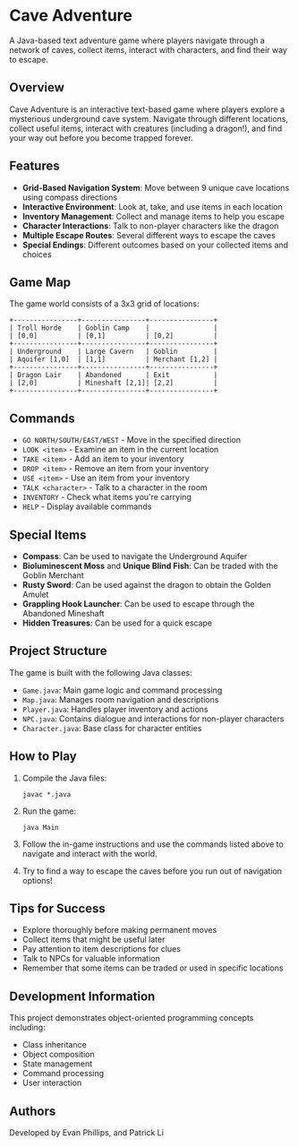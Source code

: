 # Cave Adventure

A Java-based text adventure game where players navigate through a network of caves, collect items, interact with characters, and find their way to escape.

## Overview

Cave Adventure is an interactive text-based game where players explore a mysterious underground cave system. Navigate through different locations, collect useful items, interact with creatures (including a dragon!), and find your way out before you become trapped forever.

## Features

- **Grid-Based Navigation System**: Move between 9 unique cave locations using compass directions
- **Interactive Environment**: Look at, take, and use items in each location
- **Inventory Management**: Collect and manage items to help you escape
- **Character Interactions**: Talk to non-player characters like the dragon
- **Multiple Escape Routes**: Several different ways to escape the caves
- **Special Endings**: Different outcomes based on your collected items and choices

## Game Map

The game world consists of a 3x3 grid of locations:

```
+----------------+----------------+----------------+
| Troll Horde    | Goblin Camp    |                |
| [0,0]          | [0,1]          | [0,2]          |
+----------------+----------------+----------------+
| Underground    | Large Cavern   | Goblin         |
| Aquifer [1,0]  | [1,1]          | Merchant [1,2] |
+----------------+----------------+----------------+
| Dragon Lair    | Abandoned      | Exit           |
| [2,0]          | Mineshaft [2,1]| [2,2]          |
+----------------+----------------+----------------+
```

## Commands

- `GO NORTH/SOUTH/EAST/WEST` - Move in the specified direction
- `LOOK <item>` - Examine an item in the current location
- `TAKE <item>` - Add an item to your inventory
- `DROP <item>` - Remove an item from your inventory
- `USE <item>` - Use an item from your inventory
- `TALK <character>` - Talk to a character in the room
- `INVENTORY` - Check what items you're carrying
- `HELP` - Display available commands

## Special Items

- **Compass**: Can be used to navigate the Underground Aquifer
- **Bioluminescent Moss** and **Unique Blind Fish**: Can be traded with the Goblin Merchant
- **Rusty Sword**: Can be used against the dragon to obtain the Golden Amulet
- **Grappling Hook Launcher**: Can be used to escape through the Abandoned Mineshaft
- **Hidden Treasures**: Can be used for a quick escape

## Project Structure

The game is built with the following Java classes:

- `Game.java`: Main game logic and command processing
- `Map.java`: Manages room navigation and descriptions
- `Player.java`: Handles player inventory and actions
- `NPC.java`: Contains dialogue and interactions for non-player characters
- `Character.java`: Base class for character entities

## How to Play

1. Compile the Java files:
   ```
   javac *.java
   ```

2. Run the game:
   ```
   java Main
   ```

3. Follow the in-game instructions and use the commands listed above to navigate and interact with the world.

4. Try to find a way to escape the caves before you run out of navigation options!

## Tips for Success

- Explore thoroughly before making permanent moves
- Collect items that might be useful later
- Pay attention to item descriptions for clues
- Talk to NPCs for valuable information
- Remember that some items can be traded or used in specific locations

## Development Information

This project demonstrates object-oriented programming concepts including:
- Class inheritance
- Object composition
- State management
- Command processing
- User interaction

## Authors

Developed by Evan Phillips, and Patrick Li
